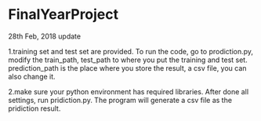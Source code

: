 # FinalYearProject

28th Feb, 2018 update

1.training set and test set are provided. To run the code, go to prodiction.py, modify the train_path, test_path 
to where you put the training and test set. prediction_path is the place where you store the result, a csv file, you can also change it.

2.make sure your python environment has required libraries. After done all settings, run pridiction.py. The program will generate 
a csv file as the pridiction result.
